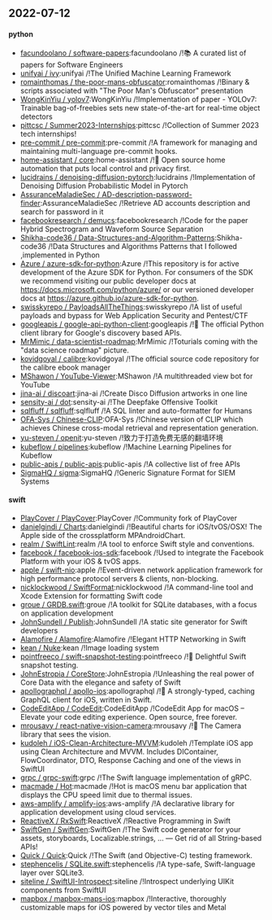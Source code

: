 ## 2022-07-12

#### python
* [facundoolano / software-papers](https://github.com/facundoolano/software-papers):facundoolano /!📚
A curated list of papers for Software Engineers
* [unifyai / ivy](https://github.com/unifyai/ivy):unifyai /!The Unified Machine Learning Framework
* [romainthomas / the-poor-mans-obfuscator](https://github.com/romainthomas/the-poor-mans-obfuscator):romainthomas /!Binary & scripts associated with "The Poor Man's Obfuscator" presentation
* [WongKinYiu / yolov7](https://github.com/WongKinYiu/yolov7):WongKinYiu /!Implementation of paper - YOLOv7: Trainable bag-of-freebies sets new state-of-the-art for real-time object detectors
* [pittcsc / Summer2023-Internships](https://github.com/pittcsc/Summer2023-Internships):pittcsc /!Collection of Summer 2023 tech internships!
* [pre-commit / pre-commit](https://github.com/pre-commit/pre-commit):pre-commit /!A framework for managing and maintaining multi-language pre-commit hooks.
* [home-assistant / core](https://github.com/home-assistant/core):home-assistant /!🏡
Open source home automation that puts local control and privacy first.
* [lucidrains / denoising-diffusion-pytorch](https://github.com/lucidrains/denoising-diffusion-pytorch):lucidrains /!Implementation of Denoising Diffusion Probabilistic Model in Pytorch
* [AssuranceMaladieSec / AD-description-password-finder](https://github.com/AssuranceMaladieSec/AD-description-password-finder):AssuranceMaladieSec /!Retrieve AD accounts description and search for password in it
* [facebookresearch / demucs](https://github.com/facebookresearch/demucs):facebookresearch /!Code for the paper Hybrid Spectrogram and Waveform Source Separation
* [Shikha-code36 / Data-Structures-and-Algorithm-Patterns](https://github.com/Shikha-code36/Data-Structures-and-Algorithm-Patterns):Shikha-code36 /!Data Structures and Algorithms Patterns that I followed ,implemented in Python
* [Azure / azure-sdk-for-python](https://github.com/Azure/azure-sdk-for-python):Azure /!This repository is for active development of the Azure SDK for Python. For consumers of the SDK we recommend visiting our public developer docs at https://docs.microsoft.com/python/azure/ or our versioned developer docs at https://azure.github.io/azure-sdk-for-python.
* [swisskyrepo / PayloadsAllTheThings](https://github.com/swisskyrepo/PayloadsAllTheThings):swisskyrepo /!A list of useful payloads and bypass for Web Application Security and Pentest/CTF
* [googleapis / google-api-python-client](https://github.com/googleapis/google-api-python-client):googleapis /!🐍
The official Python client library for Google's discovery based APIs.
* [MrMimic / data-scientist-roadmap](https://github.com/MrMimic/data-scientist-roadmap):MrMimic /!Toturials coming with the "data science roadmap" picture.
* [kovidgoyal / calibre](https://github.com/kovidgoyal/calibre):kovidgoyal /!The official source code repository for the calibre ebook manager
* [MShawon / YouTube-Viewer](https://github.com/MShawon/YouTube-Viewer):MShawon /!A multithreaded view bot for YouTube
* [jina-ai / discoart](https://github.com/jina-ai/discoart):jina-ai /!Create Disco Diffusion artworks in one line
* [sensity-ai / dot](https://github.com/sensity-ai/dot):sensity-ai /!The Deepfake Offensive Toolkit
* [sqlfluff / sqlfluff](https://github.com/sqlfluff/sqlfluff):sqlfluff /!A SQL linter and auto-formatter for Humans
* [OFA-Sys / Chinese-CLIP](https://github.com/OFA-Sys/Chinese-CLIP):OFA-Sys /!Chinese version of CLIP which achieves Chinese cross-modal retrieval and representation generation.
* [yu-steven / openit](https://github.com/yu-steven/openit):yu-steven /!致力于打造免费无感的翻墙环境
* [kubeflow / pipelines](https://github.com/kubeflow/pipelines):kubeflow /!Machine Learning Pipelines for Kubeflow
* [public-apis / public-apis](https://github.com/public-apis/public-apis):public-apis /!A collective list of free APIs
* [SigmaHQ / sigma](https://github.com/SigmaHQ/sigma):SigmaHQ /!Generic Signature Format for SIEM Systems

#### swift
* [PlayCover / PlayCover](https://github.com/PlayCover/PlayCover):PlayCover /!Community fork of PlayCover
* [danielgindi / Charts](https://github.com/danielgindi/Charts):danielgindi /!Beautiful charts for iOS/tvOS/OSX! The Apple side of the crossplatform MPAndroidChart.
* [realm / SwiftLint](https://github.com/realm/SwiftLint):realm /!A tool to enforce Swift style and conventions.
* [facebook / facebook-ios-sdk](https://github.com/facebook/facebook-ios-sdk):facebook /!Used to integrate the Facebook Platform with your iOS & tvOS apps.
* [apple / swift-nio](https://github.com/apple/swift-nio):apple /!Event-driven network application framework for high performance protocol servers & clients, non-blocking.
* [nicklockwood / SwiftFormat](https://github.com/nicklockwood/SwiftFormat):nicklockwood /!A command-line tool and Xcode Extension for formatting Swift code
* [groue / GRDB.swift](https://github.com/groue/GRDB.swift):groue /!A toolkit for SQLite databases, with a focus on application development
* [JohnSundell / Publish](https://github.com/JohnSundell/Publish):JohnSundell /!A static site generator for Swift developers
* [Alamofire / Alamofire](https://github.com/Alamofire/Alamofire):Alamofire /!Elegant HTTP Networking in Swift
* [kean / Nuke](https://github.com/kean/Nuke):kean /!Image loading system
* [pointfreeco / swift-snapshot-testing](https://github.com/pointfreeco/swift-snapshot-testing):pointfreeco /!📸
Delightful Swift snapshot testing.
* [JohnEstropia / CoreStore](https://github.com/JohnEstropia/CoreStore):JohnEstropia /!Unleashing the real power of Core Data with the elegance and safety of Swift
* [apollographql / apollo-ios](https://github.com/apollographql/apollo-ios):apollographql /!📱
A strongly-typed, caching GraphQL client for iOS, written in Swift.
* [CodeEditApp / CodeEdit](https://github.com/CodeEditApp/CodeEdit):CodeEditApp /!CodeEdit App for macOS – Elevate your code editing experience. Open source, free forever.
* [mrousavy / react-native-vision-camera](https://github.com/mrousavy/react-native-vision-camera):mrousavy /!📸
The Camera library that sees the vision.
* [kudoleh / iOS-Clean-Architecture-MVVM](https://github.com/kudoleh/iOS-Clean-Architecture-MVVM):kudoleh /!Template iOS app using Clean Architecture and MVVM. Includes DIContainer, FlowCoordinator, DTO, Response Caching and one of the views in SwiftUI
* [grpc / grpc-swift](https://github.com/grpc/grpc-swift):grpc /!The Swift language implementation of gRPC.
* [macmade / Hot](https://github.com/macmade/Hot):macmade /!Hot is macOS menu bar application that displays the CPU speed limit due to thermal issues.
* [aws-amplify / amplify-ios](https://github.com/aws-amplify/amplify-ios):aws-amplify /!A declarative library for application development using cloud services.
* [ReactiveX / RxSwift](https://github.com/ReactiveX/RxSwift):ReactiveX /!Reactive Programming in Swift
* [SwiftGen / SwiftGen](https://github.com/SwiftGen/SwiftGen):SwiftGen /!The Swift code generator for your assets, storyboards, Localizable.strings, … — Get rid of all String-based APIs!
* [Quick / Quick](https://github.com/Quick/Quick):Quick /!The Swift (and Objective-C) testing framework.
* [stephencelis / SQLite.swift](https://github.com/stephencelis/SQLite.swift):stephencelis /!A type-safe, Swift-language layer over SQLite3.
* [siteline / SwiftUI-Introspect](https://github.com/siteline/SwiftUI-Introspect):siteline /!Introspect underlying UIKit components from SwiftUI
* [mapbox / mapbox-maps-ios](https://github.com/mapbox/mapbox-maps-ios):mapbox /!Interactive, thoroughly customizable maps for iOS powered by vector tiles and Metal
